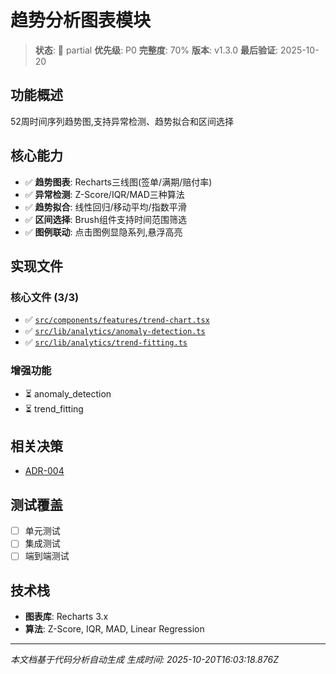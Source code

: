 # 趋势分析图表模块

> **状态**: 🚧 partial
> **优先级**: P0
> **完整度**: 70%
> **版本**: v1.3.0
> **最后验证**: 2025-10-20

## 功能概述

52周时间序列趋势图,支持异常检测、趋势拟合和区间选择

## 核心能力

- ✅ **趋势图表**: Recharts三线图(签单/满期/赔付率)
- ✅ **异常检测**: Z-Score/IQR/MAD三种算法
- ✅ **趋势拟合**: 线性回归/移动平均/指数平滑
- ✅ **区间选择**: Brush组件支持时间范围筛选
- ✅ **图例联动**: 点击图例显隐系列,悬浮高亮

## 实现文件

### 核心文件 (3/3)

- ✅ [`src/components/features/trend-chart.tsx`](../../../src/components/features/trend-chart.tsx)
- ✅ [`src/lib/analytics/anomaly-detection.ts`](../../../src/lib/analytics/anomaly-detection.ts)
- ✅ [`src/lib/analytics/trend-fitting.ts`](../../../src/lib/analytics/trend-fitting.ts)

### 增强功能

- ⏳ anomaly_detection
- ⏳ trend_fitting

## 相关决策

- [ADR-004](../../02_decisions/ADR-004.md)

## 测试覆盖

- [ ] 单元测试
- [ ] 集成测试
- [ ] 端到端测试

## 技术栈

- **图表库**: Recharts 3.x
- **算法**: Z-Score, IQR, MAD, Linear Regression

---

*本文档基于代码分析自动生成*
*生成时间: 2025-10-20T16:03:18.876Z*
